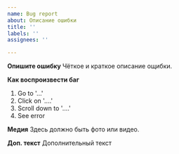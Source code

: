 ```yaml
---
name: Bug report
about: Описание ошибки
title: ''
labels: ''
assignees: ''

---
```


**Опишите ошибку**
Чёткое и краткое описание ощибки.

**Как воспроизвести баг**
1. Go to '...'
2. Click on '....'
3. Scroll down to '....'
4. See error

**Медия**
Здесь должно быть фото или видео.

**Доп. текст**
Дополнительный текст
